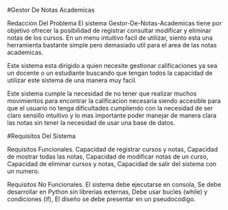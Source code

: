 #Gestor De Notas Academicas

Redacción Del Problema
El sistema Gestor-De-Notas-Academicas tiene por objetivo ofrecer la posibilidad de registrar consultar modificar y eliminar notas de los cursos. En un menu intuitivo facil de utilizar, siento esta una herramienta bastante simple pero demasiado util para el area de las notas academicas.

Este sistema esta dirigido a quien necesite gestionar calificaciones ya sea un docente o un estudiante buscando que tengan todos la capacidad de utilizar este sistema de una manera muy facil.

Este sistema cumple la necesidad de no tener que realizar muchos movimientos para encontrar la calificacion necesaria siendo accesible para que el usuario no tenga dificultades cumpliendo con la necesidad de ser claro sensillo intuitivo y lo mas importante poder manejar de manera clara las notas sin tener la necesidad de usar una base de datos.


#Requisitos Del Sistema

Requisitos Funcionales.
Capacidad de registrar cursos y notas,
Capacidad de mostrar todas las notas,
Capacidad de modificar notas de un curso,
Capacidad de eliminar cursos y notas,
Capacidad de salir del sistema con un numero.

Requisitos No Funcionales.
El sistema debe ejecutarse en consola,
Se debe desarrollar en Python sin librerias externas,
Debe usar bucles (while) y condiciones (if),
El diseño se debe presentar en un pseudocodigo.
